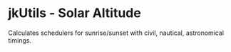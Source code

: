# jkUtils - Solar Altitude

Calculates schedulers for sunrise/sunset with civil, nautical, astronomical timings.



